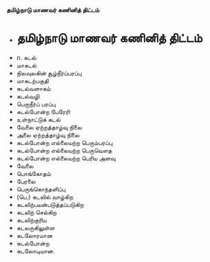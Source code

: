 **தமிழ்நாடு மாணவர் கணினித் திட்டம்**
- # தமிழ்நாடு மாணவர் கணினித் திட்டம்
- n. கடல்
- மாகடல்
- நிலவுலகின் சூழ்நீர்ப்பரப்பு
- மாகடற்பகுதி
- கடல்வளாகம்
- கடல்வழி
- பெருநீர்ப் பரப்பு
- கடல்போன்ற பேரேரி
- உள்நாட்டுக் கடல்
- வேலை ஏற்றத்தாழ்வு நிலை
- அலை ஏற்றத்தாழ்வு நிலை
- கடல்போன்ற எல்லையற்ற பெரும்பரப்பு
- கடல்போன்ற எல்லையற்ற பெருவௌத
- கடல்போன்ற எல்லையற்ற பெரிய அளவு
- வேலை
- பொங்கோதம்
- பேரலை
- பெருங்கொந்தளிப்பு
- (பெ.) கடலில் வாழ்கிற
- கடலிற்பயன்படுத்தப்படுகிற
- கடலிற் செல்கிற
- கடலிற்குரிய
- கடலருகிலுள்ள
- கடலோரமான
- கடல்போன்ற
- கடலோடியான.

